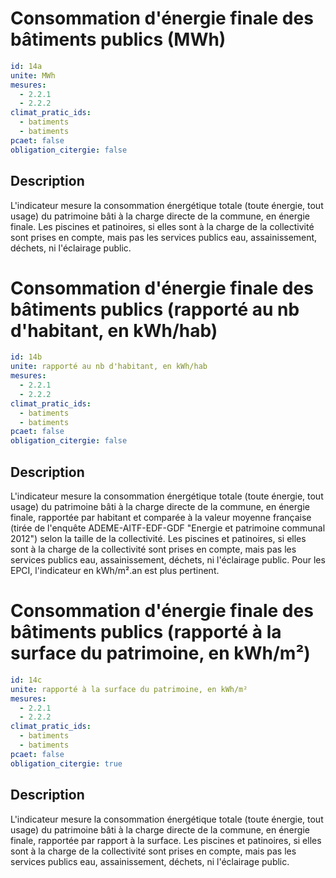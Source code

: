 # Consommation d'énergie finale des bâtiments publics (MWh)
```yaml
id: 14a
unite: MWh
mesures:
  - 2.2.1
  - 2.2.2
climat_pratic_ids:
  - batiments
  - batiments
pcaet: false
obligation_citergie: false
```
## Description
L'indicateur mesure la consommation énergétique totale (toute énergie, tout usage) du patrimoine bâti à la charge directe de la commune, en énergie finale. Les piscines et patinoires, si elles sont à la charge de la collectivité sont prises en compte, mais pas les services publics eau, assainissement, déchets, ni l'éclairage public.


# Consommation d'énergie finale des bâtiments publics (rapporté au nb d'habitant, en kWh/hab)
```yaml
id: 14b
unite: rapporté au nb d'habitant, en kWh/hab
mesures:
  - 2.2.1
  - 2.2.2
climat_pratic_ids:
  - batiments
  - batiments
pcaet: false
obligation_citergie: false
```
## Description
L'indicateur mesure la consommation énergétique totale (toute énergie, tout usage) du patrimoine bâti à la charge directe de la commune, en énergie finale, rapportée par habitant et comparée à la valeur moyenne française (tirée de l'enquête ADEME-AITF-EDF-GDF "Energie et patrimoine communal 2012") selon la taille de la collectivité. Les piscines et patinoires, si elles sont à la charge de la collectivité sont prises en compte, mais pas les services publics eau, assainissement, déchets, ni l'éclairage public. Pour les EPCI, l'indicateur en kWh/m².an est plus pertinent.


# Consommation d'énergie finale des bâtiments publics (rapporté à la surface du patrimoine, en kWh/m²)
```yaml
id: 14c
unite: rapporté à la surface du patrimoine, en kWh/m²
mesures:
  - 2.2.1
  - 2.2.2
climat_pratic_ids:
  - batiments
  - batiments
pcaet: false
obligation_citergie: true
```
## Description
L'indicateur mesure la consommation énergétique totale (toute énergie, tout usage) du patrimoine bâti à la charge directe de la commune, en énergie finale, rapportée par rapport à la surface. Les piscines et patinoires, si elles sont à la charge de la collectivité sont prises en compte, mais pas les services publics eau, assainissement, déchets, ni l'éclairage public.


